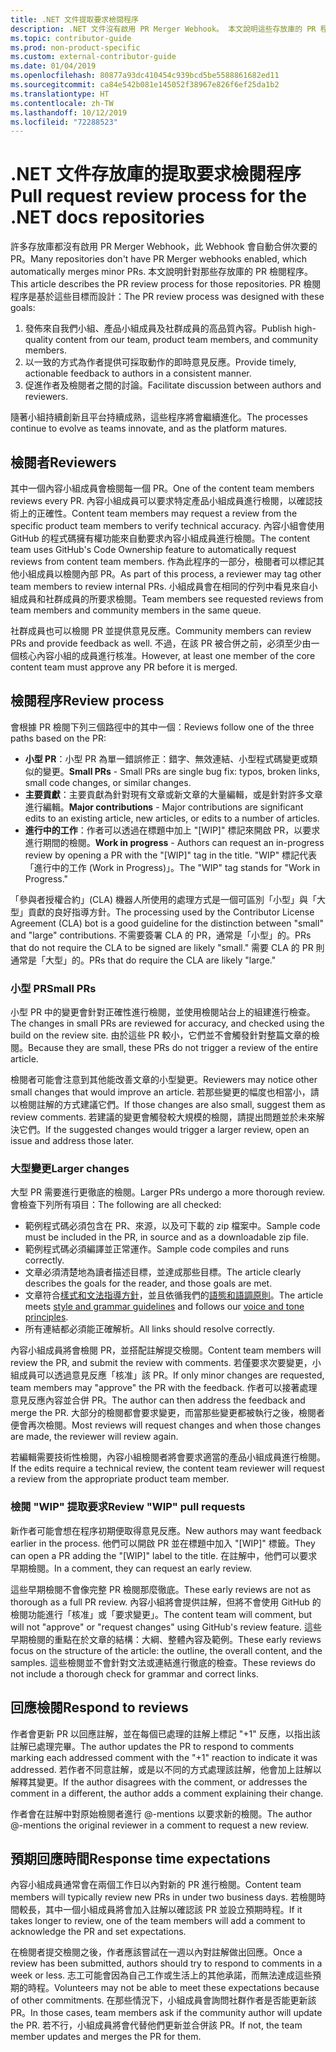 ```yaml
---
title: .NET 文件提取要求檢閱程序
description: .NET 文件沒有啟用 PR Merger Webhook。 本文說明這些存放庫的 PR 程序
ms.topic: contributor-guide
ms.prod: non-product-specific
ms.custom: external-contributor-guide
ms.date: 01/04/2019
ms.openlocfilehash: 80877a93dc410454c939bcd5be5588861682ed11
ms.sourcegitcommit: ca84e542b081e145052f38967e826f6ef25da1b2
ms.translationtype: HT
ms.contentlocale: zh-TW
ms.lasthandoff: 10/12/2019
ms.locfileid: "72288523"
---
```

# <a name="pull-request-review-process-for-the-net-docs-repositories"></a><span data-ttu-id="337ce-104">.NET 文件存放庫的提取要求檢閱程序</span><span class="sxs-lookup"><span data-stu-id="337ce-104">Pull request review process for the .NET docs repositories</span></span>

<span data-ttu-id="337ce-105">許多存放庫都沒有啟用 PR Merger Webhook，此 Webhook 會自動合併次要的 PR。</span><span class="sxs-lookup"><span data-stu-id="337ce-105">Many repositories don't have PR Merger webhooks enabled, which automatically merges minor PRs.</span></span> <span data-ttu-id="337ce-106">本文說明針對那些存放庫的 PR 檢閱程序。</span><span class="sxs-lookup"><span data-stu-id="337ce-106">This article describes the PR review process for those repositories.</span></span> <span data-ttu-id="337ce-107">PR 檢閱程序是基於這些目標而設計：</span><span class="sxs-lookup"><span data-stu-id="337ce-107">The PR review process was designed with these goals:</span></span>

1. <span data-ttu-id="337ce-108">發佈來自我們小組、產品小組成員及社群成員的高品質內容。</span><span class="sxs-lookup"><span data-stu-id="337ce-108">Publish high-quality content from our team, product team members, and community members.</span></span>
1. <span data-ttu-id="337ce-109">以一致的方式為作者提供可採取動作的即時意見反應。</span><span class="sxs-lookup"><span data-stu-id="337ce-109">Provide timely, actionable feedback to authors in a consistent manner.</span></span>
1. <span data-ttu-id="337ce-110">促進作者及檢閱者之間的討論。</span><span class="sxs-lookup"><span data-stu-id="337ce-110">Facilitate discussion between authors and reviewers.</span></span>

<span data-ttu-id="337ce-111">隨著小組持續創新且平台持續成熟，這些程序將會繼續進化。</span><span class="sxs-lookup"><span data-stu-id="337ce-111">The processes continue to evolve as teams innovate, and as the platform matures.</span></span>

## <a name="reviewers"></a><span data-ttu-id="337ce-112">檢閱者</span><span class="sxs-lookup"><span data-stu-id="337ce-112">Reviewers</span></span>

<span data-ttu-id="337ce-113">其中一個內容小組成員會檢閱每一個 PR。</span><span class="sxs-lookup"><span data-stu-id="337ce-113">One of the content team members reviews every PR.</span></span> <span data-ttu-id="337ce-114">內容小組成員可以要求特定產品小組成員進行檢閱，以確認技術上的正確性。</span><span class="sxs-lookup"><span data-stu-id="337ce-114">Content team members may request a review from the specific product team members to verify technical accuracy.</span></span> <span data-ttu-id="337ce-115">內容小組會使用 GitHub 的程式碼擁有權功能來自動要求內容小組成員進行檢閱。</span><span class="sxs-lookup"><span data-stu-id="337ce-115">The content team uses GitHub's Code Ownership feature to automatically request reviews from content team members.</span></span> <span data-ttu-id="337ce-116">作為此程序的一部分，檢閱者可以標記其他小組成員以檢閱內部 PR。</span><span class="sxs-lookup"><span data-stu-id="337ce-116">As part of this process, a reviewer may tag other team members to review internal PRs.</span></span> <span data-ttu-id="337ce-117">小組成員會在相同的佇列中看見來自小組成員和社群成員的所要求檢閱。</span><span class="sxs-lookup"><span data-stu-id="337ce-117">Team members see requested reviews from team members and community members in the same queue.</span></span>

<span data-ttu-id="337ce-118">社群成員也可以檢閱 PR 並提供意見反應。</span><span class="sxs-lookup"><span data-stu-id="337ce-118">Community members can review PRs and provide feedback as well.</span></span> <span data-ttu-id="337ce-119">不過，在該 PR 被合併之前，必須至少由一個核心內容小組的成員進行核准。</span><span class="sxs-lookup"><span data-stu-id="337ce-119">However, at least one member of the core content team must approve any PR before it is merged.</span></span>

## <a name="review-process"></a><span data-ttu-id="337ce-120">檢閱程序</span><span class="sxs-lookup"><span data-stu-id="337ce-120">Review process</span></span>

<span data-ttu-id="337ce-121">會根據 PR 檢閱下列三個路徑中的其中一個：</span><span class="sxs-lookup"><span data-stu-id="337ce-121">Reviews follow one of the three paths based on the PR:</span></span>

- <span data-ttu-id="337ce-122">**小型 PR**：小型 PR 為單一錯誤修正：錯字、無效連結、小型程式碼變更或類似的變更。</span><span class="sxs-lookup"><span data-stu-id="337ce-122">**Small PRs** - Small PRs are single bug fix: typos, broken links, small code changes, or similar changes.</span></span>
- <span data-ttu-id="337ce-123">**主要貢獻**：主要貢獻為針對現有文章或新文章的大量編輯，或是針對許多文章進行編輯。</span><span class="sxs-lookup"><span data-stu-id="337ce-123">**Major contributions** - Major contributions are significant edits to an existing article, new articles, or edits to a number of articles.</span></span>
- <span data-ttu-id="337ce-124">**進行中的工作**：作者可以透過在標題中加上 "[WIP]" 標記來開啟 PR，以要求進行期間的檢閱。</span><span class="sxs-lookup"><span data-stu-id="337ce-124">**Work in progress** - Authors can request an in-progress review by opening a PR with the "[WIP]" tag in the title.</span></span> <span data-ttu-id="337ce-125">"WIP" 標記代表「進行中的工作 (Work in Progress)」。</span><span class="sxs-lookup"><span data-stu-id="337ce-125">The "WIP" tag stands for "Work in Progress."</span></span> 

<span data-ttu-id="337ce-126">「參與者授權合約」(CLA) 機器人所使用的處理方式是一個可區別「小型」與「大型」貢獻的良好指導方針。</span><span class="sxs-lookup"><span data-stu-id="337ce-126">The processing used by the Contributor License Agreement (CLA) bot is a good guideline for the distinction between "small" and "large" contributions.</span></span> <span data-ttu-id="337ce-127">不需要簽署 CLA 的 PR，通常是「小型」的。</span><span class="sxs-lookup"><span data-stu-id="337ce-127">PRs that do not require the CLA to be signed are likely "small."</span></span> <span data-ttu-id="337ce-128">需要 CLA 的 PR 則通常是「大型」的。</span><span class="sxs-lookup"><span data-stu-id="337ce-128">PRs that do require the CLA are likely "large."</span></span>

### <a name="small-prs"></a><span data-ttu-id="337ce-129">小型 PR</span><span class="sxs-lookup"><span data-stu-id="337ce-129">Small PRs</span></span>

<span data-ttu-id="337ce-130">小型 PR 中的變更會針對正確性進行檢閱，並使用檢閱站台上的組建進行檢查。</span><span class="sxs-lookup"><span data-stu-id="337ce-130">The changes in small PRs are reviewed for accuracy, and checked using the build on the review site.</span></span> <span data-ttu-id="337ce-131">由於這些 PR 較小，它們並不會觸發針對整篇文章的檢閱。</span><span class="sxs-lookup"><span data-stu-id="337ce-131">Because they are small, these PRs do not trigger a review of the entire article.</span></span> 

<span data-ttu-id="337ce-132">檢閱者可能會注意到其他能改善文章的小型變更。</span><span class="sxs-lookup"><span data-stu-id="337ce-132">Reviewers may notice other small changes that would improve an article.</span></span> <span data-ttu-id="337ce-133">若那些變更的幅度也相當小，請以檢閱註解的方式建議它們。</span><span class="sxs-lookup"><span data-stu-id="337ce-133">If those changes are also small, suggest them as review comments.</span></span> <span data-ttu-id="337ce-134">若建議的變更會觸發較大規模的檢閱，請提出問題並於未來解決它們。</span><span class="sxs-lookup"><span data-stu-id="337ce-134">If the suggested changes would trigger a larger review, open an issue and address those later.</span></span> 

### <a name="larger-changes"></a><span data-ttu-id="337ce-135">大型變更</span><span class="sxs-lookup"><span data-stu-id="337ce-135">Larger changes</span></span>

<span data-ttu-id="337ce-136">大型 PR 需要進行更徹底的檢閱。</span><span class="sxs-lookup"><span data-stu-id="337ce-136">Larger PRs undergo a more thorough review.</span></span> <span data-ttu-id="337ce-137">會檢查下列所有項目：</span><span class="sxs-lookup"><span data-stu-id="337ce-137">The following are all checked:</span></span>

- <span data-ttu-id="337ce-138">範例程式碼必須包含在 PR、來源，以及可下載的 zip 檔案中。</span><span class="sxs-lookup"><span data-stu-id="337ce-138">Sample code must be included in the PR, in source and as a downloadable zip file.</span></span>
- <span data-ttu-id="337ce-139">範例程式碼必須編譯並正常運作。</span><span class="sxs-lookup"><span data-stu-id="337ce-139">Sample code compiles and runs correctly.</span></span>
- <span data-ttu-id="337ce-140">文章必須清楚地為讀者描述目標，並達成那些目標。</span><span class="sxs-lookup"><span data-stu-id="337ce-140">The article clearly describes the goals for the reader, and those goals are met.</span></span>
- <span data-ttu-id="337ce-141">文章符合[樣式和文法指導方針](dotnet-style-guide.md)，並且依循我們的[語態和語調原則](dotnet-voice-tone.md)。</span><span class="sxs-lookup"><span data-stu-id="337ce-141">The article meets [style and grammar guidelines](dotnet-style-guide.md) and follows our [voice and tone principles](dotnet-voice-tone.md).</span></span>
- <span data-ttu-id="337ce-142">所有連結都必須能正確解析。</span><span class="sxs-lookup"><span data-stu-id="337ce-142">All links should resolve correctly.</span></span>

<span data-ttu-id="337ce-143">內容小組成員將會檢閱 PR，並搭配註解提交檢閱。</span><span class="sxs-lookup"><span data-stu-id="337ce-143">Content team members will review the PR, and submit the review with comments.</span></span> <span data-ttu-id="337ce-144">若僅要求次要變更，小組成員可以透過意見反應「核准」該 PR。</span><span class="sxs-lookup"><span data-stu-id="337ce-144">If only minor changes are requested, team members may "approve" the PR with the feedback.</span></span> <span data-ttu-id="337ce-145">作者可以接著處理意見反應內容並合併 PR。</span><span class="sxs-lookup"><span data-stu-id="337ce-145">The author can then address the feedback and merge the PR.</span></span> <span data-ttu-id="337ce-146">大部分的檢閱都會要求變更，而當那些變更都被執行之後，檢閱者便會再次檢閱。</span><span class="sxs-lookup"><span data-stu-id="337ce-146">Most reviews will request changes and when those changes are made, the reviewer will review again.</span></span>

<span data-ttu-id="337ce-147">若編輯需要技術性檢閱，內容小組檢閱者將會要求適當的產品小組成員進行檢閱。</span><span class="sxs-lookup"><span data-stu-id="337ce-147">If the edits require a technical review, the content team reviewer will request a review from the appropriate product team member.</span></span>

### <a name="review-wip-pull-requests"></a><span data-ttu-id="337ce-148">檢閱 "WIP" 提取要求</span><span class="sxs-lookup"><span data-stu-id="337ce-148">Review "WIP" pull requests</span></span>

<span data-ttu-id="337ce-149">新作者可能會想在程序初期便取得意見反應。</span><span class="sxs-lookup"><span data-stu-id="337ce-149">New authors may want feedback earlier in the process.</span></span> <span data-ttu-id="337ce-150">他們可以開啟 PR 並在標題中加入 "[WIP]" 標籤。</span><span class="sxs-lookup"><span data-stu-id="337ce-150">They can open a PR adding the "[WIP]" label to the title.</span></span> <span data-ttu-id="337ce-151">在註解中，他們可以要求早期檢閱。</span><span class="sxs-lookup"><span data-stu-id="337ce-151">In a comment, they can request an early review.</span></span>

<span data-ttu-id="337ce-152">這些早期檢閱不會像完整 PR 檢閱那麼徹底。</span><span class="sxs-lookup"><span data-stu-id="337ce-152">These early reviews are not as thorough as a full PR review.</span></span> <span data-ttu-id="337ce-153">內容小組將會提供註解，但將不會使用 GitHub 的檢閱功能進行「核准」或「要求變更」。</span><span class="sxs-lookup"><span data-stu-id="337ce-153">The content team will comment, but will not "approve" or "request changes" using GitHub's review feature.</span></span> <span data-ttu-id="337ce-154">這些早期檢閱的重點在於文章的結構：大綱、整體內容及範例。</span><span class="sxs-lookup"><span data-stu-id="337ce-154">These early reviews focus on the structure of the article: the outline, the overall content, and the samples.</span></span> <span data-ttu-id="337ce-155">這些檢閱並不會針對文法或連結進行徹底的檢查。</span><span class="sxs-lookup"><span data-stu-id="337ce-155">These reviews do not include a thorough check for grammar and correct links.</span></span>

## <a name="respond-to-reviews"></a><span data-ttu-id="337ce-156">回應檢閱</span><span class="sxs-lookup"><span data-stu-id="337ce-156">Respond to reviews</span></span>

<span data-ttu-id="337ce-157">作者會更新 PR 以回應註解，並在每個已處理的註解上標記 "+1" 反應，以指出該註解已處理完畢。</span><span class="sxs-lookup"><span data-stu-id="337ce-157">The author updates the PR to respond to comments marking each addressed comment with the "+1" reaction to indicate it was addressed.</span></span> <span data-ttu-id="337ce-158">若作者不同意註解，或是以不同的方式處理該註解，他會加上註解以解釋其變更。</span><span class="sxs-lookup"><span data-stu-id="337ce-158">If the author disagrees with the comment, or addresses the comment in a different, the author adds a comment explaining their change.</span></span>

<span data-ttu-id="337ce-159">作者會在註解中對原始檢閱者進行 @-mentions 以要求新的檢閱。</span><span class="sxs-lookup"><span data-stu-id="337ce-159">The author @-mentions the original reviewer in a comment to request a new review.</span></span> 

## <a name="response-time-expectations"></a><span data-ttu-id="337ce-160">預期回應時間</span><span class="sxs-lookup"><span data-stu-id="337ce-160">Response time expectations</span></span>

<span data-ttu-id="337ce-161">內容小組成員通常會在兩個工作日以內對新的 PR 進行檢閱。</span><span class="sxs-lookup"><span data-stu-id="337ce-161">Content team members will typically review new PRs in under two business days.</span></span> <span data-ttu-id="337ce-162">若檢閱時間較長，其中一個小組成員將會加入註解以確認該 PR 並設立預期時程。</span><span class="sxs-lookup"><span data-stu-id="337ce-162">If it takes longer to review, one of the team members will add a comment to acknowledge the PR and set expectations.</span></span>

<span data-ttu-id="337ce-163">在檢閱者提交檢閱之後，作者應該嘗試在一週以內對註解做出回應。</span><span class="sxs-lookup"><span data-stu-id="337ce-163">Once a review has been submitted, authors should try to respond to comments in a week or less.</span></span> <span data-ttu-id="337ce-164">志工可能會因為自己工作或生活上的其他承諾，而無法達成這些預期的時程。</span><span class="sxs-lookup"><span data-stu-id="337ce-164">Volunteers may not be able to meet these expectations because of other commitments.</span></span> <span data-ttu-id="337ce-165">在那些情況下，小組成員會詢問社群作者是否能更新該 PR。</span><span class="sxs-lookup"><span data-stu-id="337ce-165">In those cases, team members ask if the community author will update the PR.</span></span> <span data-ttu-id="337ce-166">若不行，小組成員將會代替他們更新並合併該 PR。</span><span class="sxs-lookup"><span data-stu-id="337ce-166">If not, the team member updates and merges the PR for them.</span></span>
